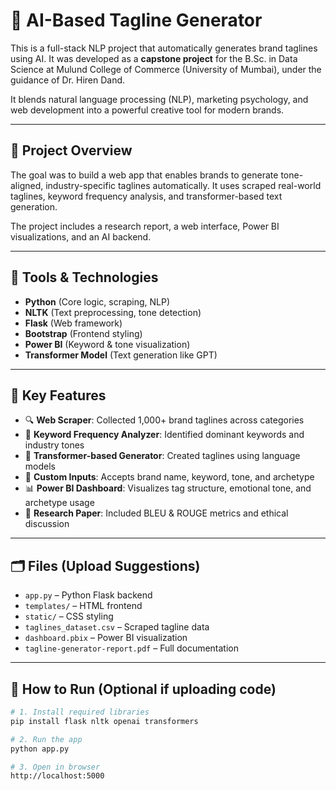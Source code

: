 # 🧠 AI-Based Tagline Generator

This is a full-stack NLP project that automatically generates brand taglines using AI. It was developed as a **capstone project** for the B.Sc. in Data Science at Mulund College of Commerce (University of Mumbai), under the guidance of Dr. Hiren Dand.

It blends natural language processing (NLP), marketing psychology, and web development into a powerful creative tool for modern brands.

---

## 🎯 Project Overview

The goal was to build a web app that enables brands to generate tone-aligned, industry-specific taglines automatically. It uses scraped real-world taglines, keyword frequency analysis, and transformer-based text generation.

The project includes a research report, a web interface, Power BI visualizations, and an AI backend.

---

## 🔧 Tools & Technologies

- **Python** (Core logic, scraping, NLP)
- **NLTK** (Text preprocessing, tone detection)
- **Flask** (Web framework)
- **Bootstrap** (Frontend styling)
- **Power BI** (Keyword & tone visualization)
- **Transformer Model** (Text generation like GPT)

---

## 📌 Key Features

- 🔍 **Web Scraper**: Collected 1,000+ brand taglines across categories
- 🧬 **Keyword Frequency Analyzer**: Identified dominant keywords and industry tones
- 🧠 **Transformer-based Generator**: Created taglines using language models
- 🧰 **Custom Inputs**: Accepts brand name, keyword, tone, and archetype
- 📊 **Power BI Dashboard**: Visualizes tag structure, emotional tone, and archetype usage
- 📖 **Research Paper**: Included BLEU & ROUGE metrics and ethical discussion

---

## 🗂️ Files (Upload Suggestions)

- `app.py` – Python Flask backend
- `templates/` – HTML frontend
- `static/` – CSS styling
- `taglines_dataset.csv` – Scraped tagline data
- `dashboard.pbix` – Power BI visualization
- `tagline-generator-report.pdf` – Full documentation

---

## 🚀 How to Run (Optional if uploading code)

```bash
# 1. Install required libraries
pip install flask nltk openai transformers

# 2. Run the app
python app.py

# 3. Open in browser
http://localhost:5000
